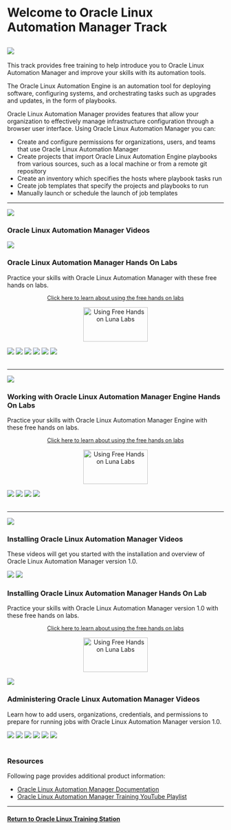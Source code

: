 
# Welcome to Oracle Linux Automation Manager Track

![](../common/images/OLAM-banner.jpg)
---
This track provides free training to help introduce you to Oracle Linux Automation Manager and improve your skills with its automation tools.

The Oracle Linux Automation Engine is an automation tool for deploying software, configuring systems, and orchestrating tasks such as upgrades and updates, in the form of playbooks.

Oracle Linux Automation Manager provides features that allow your organization to effectively manage infrastructure configuration through a browser user interface. Using Oracle Linux Automation Manager you can:
- Create and configure permissions for organizations, users, and teams that use Oracle Linux Automation Manager
- Create projects that import Oracle Linux Automation Engine playbooks from various sources, such as a local machine or from a remote git repository
- Create an inventory which specifies the hosts where playbook tasks run
- Create job templates that specify the projects and playbooks to run
- Manually launch or schedule the launch of job templates

---

![](../common/images/OLAM-ver2-section2.png)

### Oracle Linux Automation Manager Videos

[![](../common/images/2_0_release_features_300.png)](https://youtu.be/2UwUXngKsDY)

### Oracle Linux Automation Manager Hands On Labs

Practice your skills with Oracle Linux Automation Manager with these free hands on labs.

<p style="font-size:90%;text-align:center;"><a href="https://youtu.be/HOB5dhbcAyo">Click here to learn about using the free hands on labs</a></p>
<p style="text-align:center;"><a href="https://youtu.be/HOB5dhbcAyo">
   <img src="../common/images/lunalab-300px.png" alt="Using Free Hands on Luna Labs" style="width:150px;height:80px;">
   </a></p> 

[![](../common/images/quick_start_olam2_lab.png)](https://luna.oracle.com/lab/4a1dcd6e-231c-4724-ae52-8d56431a2888)
[![](../common/images/upgdolam2_lab.png)](https://luna.oracle.com/lab/6c7124cc-474f-4dd4-89fa-9beb536c71f5)
[![](../common/images/migrate_olam2_lab.png)](https://luna.oracle.com/lab/d1847f91-0cdc-41b8-afc4-eb6d0ccd40c2)
[![](../common/images/ldap_olam2_lab.png)](https://luna.oracle.com/lab/a03cfc90-4c3c-488d-9e66-ba514e00b619)
[![](../common/images/oci_collection_olam2_lab.png)](https://luna.oracle.com/lab/b69c86cf-962a-40a9-8f3c-7a9018f4dc4b)
[![](../common/images/hop_nodes_olam2_lab.png)](https://luna.oracle.com/lab/c4780f15-bd17-468d-9133-3eba9bc0ff2a)
<br>
<br>

---

![](../common/images/OLAM-engine-section.png)

### Working with Oracle Linux Automation Manager Engine Hands On Labs

Practice your skills with Oracle Linux Automation Manager Engine with these free hands on labs.

<p style="font-size:90%;text-align:center;"><a href="https://youtu.be/HOB5dhbcAyo">Click here to learn about using the free hands on labs</a></p>
<p style="text-align:center;"><a href="https://youtu.be/HOB5dhbcAyo">
   <img src="../common/images/lunalab-300px.png" alt="Using Free Hands on Luna Labs" style="width:150px;height:80px;">
   </a></p> 

[![](../common/images/writpbolae_lab.png)](https://luna.oracle.com/lab/27118507-76a6-4116-8ae3-eecc5314531e)
[![](../common/images/autosetolae_lab.png)](https://luna.oracle.com/lab/56b90194-88ab-421e-bc93-2ac708dce6ba)
[![](../common/images/confpodolae_lab.png)](https://luna.oracle.com/lab/6154cf89-6a6e-45b3-98ad-635979b953e8)
[![](../common/images/ocidiolae_lab.png)](https://luna.oracle.com/lab/95a9fc4b-56a4-4b89-b8f1-b90489df5340)
<br>
<br>

---

![](../common/images/OLAM-ver1-section1.png)

### Installing Oracle Linux Automation Manager Videos

These videos will get you started with the installation and overview of Oracle Linux Automation Manager version 1.0.

[![](../common/images/install_olam_300.png)](https://youtu.be/-RCqGHhweo0)
[![](../common/images/get_started_olam_300.png)](https://youtu.be/EEWdxROy-nM)

### Installing Oracle Linux Automation Manager Hands On Lab

Practice your skills with Oracle Linux Automation Manager version 1.0 with these free hands on labs.

<p style="font-size:90%;text-align:center;"><a href="https://youtu.be/HOB5dhbcAyo">Click here to learn about using the free hands on labs</a></p>
<p style="text-align:center;"><a href="https://youtu.be/HOB5dhbcAyo">
   <img src="../common/images/lunalab-300px.png" alt="Using Free Hands on Luna Labs" style="width:150px;height:80px;">
   </a></p> 

[![](../common/images/instolam_lab.png)](https://luna.oracle.com/lab/ecf924b0-a2e1-49eb-8700-8c8bea5d7502)

### Administering Oracle Linux Automation Manager Videos

Learn how to add users, organizations, credentials, and permissions to prepare for running jobs with Oracle Linux Automation Manager version 1.0.

[![](../common/images/user_creds_300.png)](https://youtu.be/AQk9vJZ2R0Y)
[![](../common/images/set_perms_300.png)](https://youtu.be/oDMFXm3HjmA)
[![](../common/images/proj_inv_300.png)](https://youtu.be/rgvPfRXBaAI)
[![](../common/images/job_temp_300.png)](https://youtu.be/-r9wGs4efYU)
[![](../common/images/oci_ans_coll_300.png)](https://youtu.be/gXSmPoY0BVs)
[![](../common/images/dyn_inv_300.png)](https://youtu.be/Fs3l5P-D_nk)
<br>
<br>

### Resources

Following page provides additional product information:

- [Oracle Linux Automation Manager Documentation](https://docs.oracle.com/en/operating-systems/oracle-linux-automation-manager/)
- [Oracle Linux Automation Manager Training YouTube Playlist](https://www.youtube.com/playlist?list=PLKCk3OyNwIzsGuAWaMCiVrNCdU-2Y0ujg)


---

#### [Return to Oracle Linux Training Station](../README.md)
